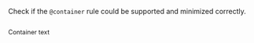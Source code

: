 Check if the `@container` rule could be supported and minimized correctly.

<div class="container">

Container text

</div>

<style>
.container {
  container-type: inline-size;
}
.container p {
  font-size: clamp(.75rem, calc(100cqw / 40), 2rem);
  text-align: left;
}
@container (max-width: 480px) {
  .container p {
    text-align: center;
    font-weight: bold;
  }
}
</style>
